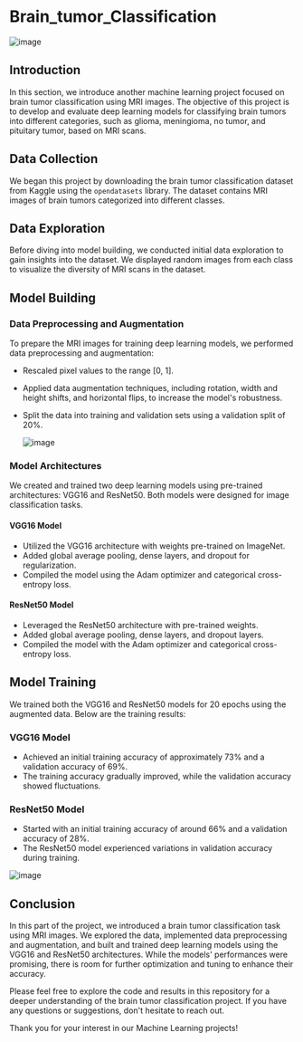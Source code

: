 # Brain_tumor_Classification

![image](https://github.com/AkshayRamakrishnann/Brain_tumor_Classification/assets/111365771/392b9426-352b-4ec7-919d-be7f3ddf75d3)


## Introduction 

In this section, we introduce another machine learning project focused on brain tumor classification using MRI images. The objective of this project is to develop and evaluate deep learning models for classifying brain tumors into different categories, such as glioma, meningioma, no tumor, and pituitary tumor, based on MRI scans.

## Data Collection

We began this project by downloading the brain tumor classification dataset from Kaggle using the `opendatasets` library. The dataset contains MRI images of brain tumors categorized into different classes.

## Data Exploration

Before diving into model building, we conducted initial data exploration to gain insights into the dataset. We displayed random images from each class to visualize the diversity of MRI scans in the dataset.

## Model Building

### Data Preprocessing and Augmentation

To prepare the MRI images for training deep learning models, we performed data preprocessing and augmentation:

- Rescaled pixel values to the range [0, 1].
- Applied data augmentation techniques, including rotation, width and height shifts, and horizontal flips, to increase the model's robustness.
- Split the data into training and validation sets using a validation split of 20%.

  ![image](https://github.com/AkshayRamakrishnann/Brain_tumor_Classification/assets/111365771/26e3fbcc-db20-4717-ac6c-4702f583202d)


### Model Architectures

We created and trained two deep learning models using pre-trained architectures: VGG16 and ResNet50. Both models were designed for image classification tasks.

#### VGG16 Model

- Utilized the VGG16 architecture with weights pre-trained on ImageNet.
- Added global average pooling, dense layers, and dropout for regularization.
- Compiled the model using the Adam optimizer and categorical cross-entropy loss.

#### ResNet50 Model

- Leveraged the ResNet50 architecture with pre-trained weights.
- Added global average pooling, dense layers, and dropout layers.
- Compiled the model with the Adam optimizer and categorical cross-entropy loss.

## Model Training

We trained both the VGG16 and ResNet50 models for 20 epochs using the augmented data. Below are the training results:

### VGG16 Model

- Achieved an initial training accuracy of approximately 73% and a validation accuracy of 69%.
- The training accuracy gradually improved, while the validation accuracy showed fluctuations.

### ResNet50 Model

- Started with an initial training accuracy of around 66% and a validation accuracy of 28%.
- The ResNet50 model experienced variations in validation accuracy during training.

![image](https://github.com/AkshayRamakrishnann/Brain_tumor_Classification/assets/111365771/a433621f-c225-481c-8b42-3e9b6090ea55)


## Conclusion

In this part of the project, we introduced a brain tumor classification task using MRI images. We explored the data, implemented data preprocessing and augmentation, and built and trained deep learning models using the VGG16 and ResNet50 architectures. While the models' performances were promising, there is room for further optimization and tuning to enhance their accuracy.

Please feel free to explore the code and results in this repository for a deeper understanding of the brain tumor classification project. If you have any questions or suggestions, don't hesitate to reach out.

Thank you for your interest in our Machine Learning projects!
